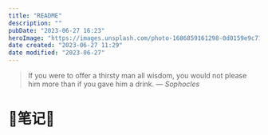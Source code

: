 ```yaml
---
title: "README"
description: ""
pubDate: "2023-06-27 16:23"
heroImage: "https://images.unsplash.com/photo-1686859161298-0d0159e9c71a?crop=entropy&cs=srgb&fm=jpg&ixid=M3wzNjM5Nzd8MHwxfHJhbmRvbXx8fHx8fHx8fDE2ODc4NDUyNDd8&ixlib=rb-4.0.3&q=85&w=1200&h=400"
date created: "2023-06-27 11:29"
date modified: "2023-06-27"
---
```


> If you were to offer a thirsty man all wisdom, you would not please him more than if you gave him a drink.
> — <cite>Sophocles</cite>


# 📝笔记📒

